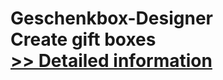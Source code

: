 # Geschenkbox-Designer<br />Create gift boxes<br />[>> Detailed information](https://secure.shareit.com/shareit/product.html?productid=300060518&affiliateid=200057808)
